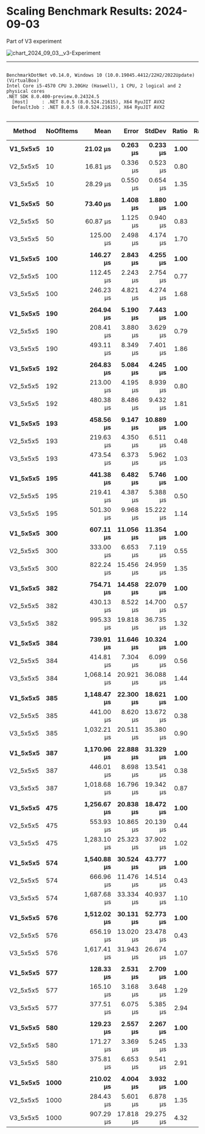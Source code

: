 # Scaling Benchmark Results: 2024-09-03

Part of V3 experiment

![chart_2024_09_03__v3-Experiment](https://github.com/user-attachments/assets/6ca433da-2b95-40b1-b21d-2b5aa16beb6f)


----


```

BenchmarkDotNet v0.14.0, Windows 10 (10.0.19045.4412/22H2/2022Update) (VirtualBox)
Intel Core i5-4570 CPU 3.20GHz (Haswell), 1 CPU, 2 logical and 2 physical cores
.NET SDK 8.0.400-preview.0.24324.5
  [Host]     : .NET 8.0.5 (8.0.524.21615), X64 RyuJIT AVX2
  DefaultJob : .NET 8.0.5 (8.0.524.21615), X64 RyuJIT AVX2


```
| Method   | NoOfItems | Mean        | Error     | StdDev    | Ratio | RatioSD | Gen0     | Gen1   | Allocated | Alloc Ratio |
|--------- |---------- |------------:|----------:|----------:|------:|--------:|---------:|-------:|----------:|------------:|
| **V1_5x5x5** | **10**        |    **21.02 μs** |  **0.263 μs** |  **0.233 μs** |  **1.00** |    **0.02** |   **2.2888** |      **-** |   **7.09 KB** |        **1.00** |
| V2_5x5x5 | 10        |    16.81 μs |  0.336 μs |  0.523 μs |  0.80 |    0.03 |   1.7090 |      - |   5.27 KB |        0.74 |
| V3_5x5x5 | 10        |    28.29 μs |  0.550 μs |  0.654 μs |  1.35 |    0.03 |   2.4719 |      - |   7.63 KB |        1.08 |
|          |           |             |           |           |       |         |          |        |           |             |
| **V1_5x5x5** | **50**        |    **73.40 μs** |  **1.408 μs** |  **1.880 μs** |  **1.00** |    **0.04** |   **8.5449** |      **-** |  **26.47 KB** |        **1.00** |
| V2_5x5x5 | 50        |    60.87 μs |  1.125 μs |  0.940 μs |  0.83 |    0.02 |   5.6152 |      - |  17.32 KB |        0.65 |
| V3_5x5x5 | 50        |   125.00 μs |  2.498 μs |  4.174 μs |  1.70 |    0.07 |   8.5449 |      - |   26.6 KB |        1.01 |
|          |           |             |           |           |       |         |          |        |           |             |
| **V1_5x5x5** | **100**       |   **146.27 μs** |  **2.843 μs** |  **4.255 μs** |  **1.00** |    **0.04** |  **16.3574** |      **-** |  **50.15 KB** |        **1.00** |
| V2_5x5x5 | 100       |   112.45 μs |  2.243 μs |  2.754 μs |  0.77 |    0.03 |  10.3760 |      - |  31.87 KB |        0.64 |
| V3_5x5x5 | 100       |   246.23 μs |  4.821 μs |  4.274 μs |  1.68 |    0.06 |  15.6250 |      - |  49.31 KB |        0.98 |
|          |           |             |           |           |       |         |          |        |           |             |
| **V1_5x5x5** | **190**       |   **264.94 μs** |  **5.190 μs** |  **7.443 μs** |  **1.00** |    **0.04** |  **29.7852** |      **-** |  **91.64 KB** |        **1.00** |
| V2_5x5x5 | 190       |   208.41 μs |  3.880 μs |  3.629 μs |  0.79 |    0.03 |  18.5547 |      - |   57.1 KB |        0.62 |
| V3_5x5x5 | 190       |   493.11 μs |  8.349 μs |  7.401 μs |  1.86 |    0.06 |  28.3203 |      - |   89.2 KB |        0.97 |
|          |           |             |           |           |       |         |          |        |           |             |
| **V1_5x5x5** | **192**       |   **264.83 μs** |  **5.084 μs** |  **4.245 μs** |  **1.00** |    **0.02** |  **29.7852** |      **-** |  **92.36 KB** |        **1.00** |
| V2_5x5x5 | 192       |   213.00 μs |  4.195 μs |  8.939 μs |  0.80 |    0.04 |  18.5547 |      - |  57.41 KB |        0.62 |
| V3_5x5x5 | 192       |   480.38 μs |  8.486 μs |  9.432 μs |  1.81 |    0.05 |  29.2969 |      - |  89.82 KB |        0.97 |
|          |           |             |           |           |       |         |          |        |           |             |
| **V1_5x5x5** | **193**       |   **458.56 μs** |  **9.147 μs** | **10.889 μs** |  **1.00** |    **0.03** |  **53.7109** |      **-** | **167.44 KB** |        **1.00** |
| V2_5x5x5 | 193       |   219.63 μs |  4.350 μs |  6.511 μs |  0.48 |    0.02 |  19.5313 |      - |  60.07 KB |        0.36 |
| V3_5x5x5 | 193       |   473.54 μs |  6.373 μs |  5.962 μs |  1.03 |    0.03 |  30.2734 |      - |  94.07 KB |        0.56 |
|          |           |             |           |           |       |         |          |        |           |             |
| **V1_5x5x5** | **195**       |   **441.38 μs** |  **6.482 μs** |  **5.746 μs** |  **1.00** |    **0.02** |  **54.6875** |      **-** | **168.38 KB** |        **1.00** |
| V2_5x5x5 | 195       |   219.41 μs |  4.387 μs |  5.388 μs |  0.50 |    0.01 |  19.5313 |      - |  60.57 KB |        0.36 |
| V3_5x5x5 | 195       |   501.30 μs |  9.968 μs | 15.222 μs |  1.14 |    0.04 |  30.2734 |      - |  94.95 KB |        0.56 |
|          |           |             |           |           |       |         |          |        |           |             |
| **V1_5x5x5** | **300**       |   **607.11 μs** | **11.056 μs** | **11.354 μs** |  **1.00** |    **0.03** |  **71.2891** |      **-** | **220.85 KB** |        **1.00** |
| V2_5x5x5 | 300       |   333.00 μs |  6.653 μs |  7.119 μs |  0.55 |    0.02 |  30.2734 |      - |  94.11 KB |        0.43 |
| V3_5x5x5 | 300       |   822.24 μs | 15.456 μs | 24.959 μs |  1.35 |    0.05 |  46.8750 |      - | 144.23 KB |        0.65 |
|          |           |             |           |           |       |         |          |        |           |             |
| **V1_5x5x5** | **382**       |   **754.71 μs** | **14.458 μs** | **22.079 μs** |  **1.00** |    **0.04** |  **83.0078** |      **-** | **257.23 KB** |        **1.00** |
| V2_5x5x5 | 382       |   430.13 μs |  8.522 μs | 14.700 μs |  0.57 |    0.03 |  36.6211 |      - | 112.55 KB |        0.44 |
| V3_5x5x5 | 382       |   995.33 μs | 19.818 μs | 36.735 μs |  1.32 |    0.06 |  57.6172 |      - |  177.5 KB |        0.69 |
|          |           |             |           |           |       |         |          |        |           |             |
| **V1_5x5x5** | **384**       |   **739.91 μs** | **11.646 μs** | **10.324 μs** |  **1.00** |    **0.02** |  **83.9844** |      **-** | **257.98 KB** |        **1.00** |
| V2_5x5x5 | 384       |   414.81 μs |  7.304 μs |  6.099 μs |  0.56 |    0.01 |  36.6211 |      - | 112.86 KB |        0.44 |
| V3_5x5x5 | 384       | 1,068.14 μs | 20.921 μs | 36.088 μs |  1.44 |    0.05 |  56.6406 |      - | 178.12 KB |        0.69 |
|          |           |             |           |           |       |         |          |        |           |             |
| **V1_5x5x5** | **385**       | **1,148.47 μs** | **22.300 μs** | **18.621 μs** |  **1.00** |    **0.02** | **130.8594** |      **-** | **405.19 KB** |        **1.00** |
| V2_5x5x5 | 385       |   441.00 μs |  8.620 μs | 13.672 μs |  0.38 |    0.01 |  38.0859 |      - |  116.7 KB |        0.29 |
| V3_5x5x5 | 385       | 1,032.21 μs | 20.511 μs | 35.380 μs |  0.90 |    0.03 |  58.5938 |      - |  183.3 KB |        0.45 |
|          |           |             |           |           |       |         |          |        |           |             |
| **V1_5x5x5** | **387**       | **1,170.96 μs** | **22.888 μs** | **31.329 μs** |  **1.00** |    **0.04** | **130.8594** |      **-** | **406.16 KB** |        **1.00** |
| V2_5x5x5 | 387       |   446.01 μs |  8.698 μs | 13.541 μs |  0.38 |    0.02 |  38.0859 |      - |  117.2 KB |        0.29 |
| V3_5x5x5 | 387       | 1,018.68 μs | 16.796 μs | 19.342 μs |  0.87 |    0.03 |  58.5938 |      - | 184.18 KB |        0.45 |
|          |           |             |           |           |       |         |          |        |           |             |
| **V1_5x5x5** | **475**       | **1,256.67 μs** | **20.838 μs** | **18.472 μs** |  **1.00** |    **0.02** | **144.5313** |      **-** | **447.75 KB** |        **1.00** |
| V2_5x5x5 | 475       |   553.93 μs | 10.865 μs | 20.139 μs |  0.44 |    0.02 |  44.9219 |      - | 138.17 KB |        0.31 |
| V3_5x5x5 | 475       | 1,283.10 μs | 25.323 μs | 37.902 μs |  1.02 |    0.03 |  72.2656 |      - | 221.56 KB |        0.49 |
|          |           |             |           |           |       |         |          |        |           |             |
| **V1_5x5x5** | **574**       | **1,540.88 μs** | **30.524 μs** | **43.777 μs** |  **1.00** |    **0.04** | **162.1094** |      **-** | **500.99 KB** |        **1.00** |
| V2_5x5x5 | 574       |   666.96 μs | 11.476 μs | 14.514 μs |  0.43 |    0.02 |  56.6406 |      - | 176.24 KB |        0.35 |
| V3_5x5x5 | 574       | 1,687.68 μs | 33.334 μs | 40.937 μs |  1.10 |    0.04 |  87.8906 |      - |  269.4 KB |        0.54 |
|          |           |             |           |           |       |         |          |        |           |             |
| **V1_5x5x5** | **576**       | **1,512.02 μs** | **30.131 μs** | **52.773 μs** |  **1.00** |    **0.05** | **162.1094** |      **-** | **501.77 KB** |        **1.00** |
| V2_5x5x5 | 576       |   656.19 μs | 13.020 μs | 23.478 μs |  0.43 |    0.02 |  57.6172 |      - | 176.55 KB |        0.35 |
| V3_5x5x5 | 576       | 1,617.41 μs | 31.943 μs | 26.674 μs |  1.07 |    0.04 |  87.8906 |      - | 270.02 KB |        0.54 |
|          |           |             |           |           |       |         |          |        |           |             |
| **V1_5x5x5** | **577**       |   **128.33 μs** |  **2.531 μs** |  **2.709 μs** |  **1.00** |    **0.03** |  **10.4980** |      **-** |  **32.41 KB** |        **1.00** |
| V2_5x5x5 | 577       |   165.10 μs |  3.168 μs |  3.648 μs |  1.29 |    0.04 |  17.0898 |      - |  53.02 KB |        1.64 |
| V3_5x5x5 | 577       |   377.51 μs |  6.075 μs |  5.385 μs |  2.94 |    0.07 |  41.0156 | 0.4883 | 125.89 KB |        3.88 |
|          |           |             |           |           |       |         |          |        |           |             |
| **V1_5x5x5** | **580**       |   **129.23 μs** |  **2.557 μs** |  **2.267 μs** |  **1.00** |    **0.02** |  **10.4980** |      **-** |  **32.57 KB** |        **1.00** |
| V2_5x5x5 | 580       |   171.27 μs |  3.369 μs |  5.245 μs |  1.33 |    0.05 |  17.3340 |      - |   53.2 KB |        1.63 |
| V3_5x5x5 | 580       |   375.81 μs |  6.653 μs |  9.541 μs |  2.91 |    0.09 |  41.0156 |      - | 126.55 KB |        3.89 |
|          |           |             |           |           |       |         |          |        |           |             |
| **V1_5x5x5** | **1000**      |   **210.02 μs** |  **4.004 μs** |  **3.932 μs** |  **1.00** |    **0.03** |  **18.0664** |      **-** |  **55.54 KB** |        **1.00** |
| V2_5x5x5 | 1000      |   284.43 μs |  5.601 μs |  6.878 μs |  1.35 |    0.04 |  25.8789 |      - |  79.45 KB |        1.43 |
| V3_5x5x5 | 1000      |   907.29 μs | 17.818 μs | 29.275 μs |  4.32 |    0.16 |  70.3125 |      - | 218.42 KB |        3.93 |
